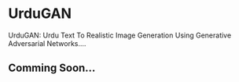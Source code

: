 # UrduGAN

UrduGAN:  Urdu Text To Realistic Image Generation Using Generative Adversarial Networks.... 

## Comming Soon...
